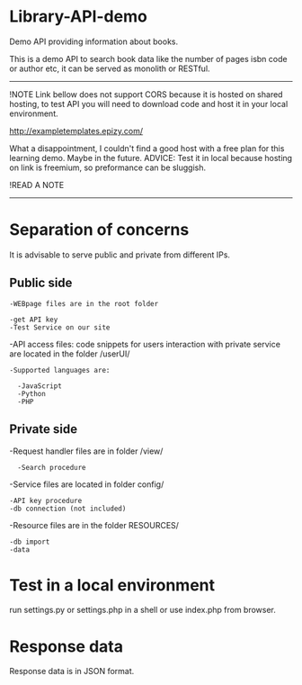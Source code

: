 # Library-API-demo
Demo API providing information about books.

This is a demo API to search book data like the number of pages isbn code or author etc, it can be served as monolith or RESTful.

***********************************************************************************************************************
!NOTE 
Link bellow does not support CORS because it is hosted on shared hosting, to test API you will need to download code and host it in your local environment.

http://exampletemplates.epizy.com/

What a disappointment, I couldn't find a good host with a free plan for this learning demo. Maybe in the future.
ADVICE: Test it in local because hosting on link is freemium, so preformance can be sluggish.

!READ A NOTE
***********************************************************************************************************************


# Separation of concerns

It is advisable to serve public and private from different IPs.


  ## Public side
  
    -WEBpage files are in the root folder   

    -get API key
    -Test Service on our site
  
  
  -API access files:  code snippets for users interaction with private service are located in the folder /userUI/
    
    -Supported languages are:

      -JavaScript
      -Python
      -PHP
        
  
  ## Private side
  
  -Request handler files are in folder /view/
  
      -Search procedure

  
  -Service files are located in folder config/
  
    -API key procedure
    -db connection (not included)
  
  
  -Resource files are in the folder RESOURCES/
  
    -db import
    -data 
    
    

# Test in a local environment
  
  run settings.py or settings.php in a shell or use index.php from browser.
  
# Response data 

  Response data is in JSON format.
    
    

    
    
  
